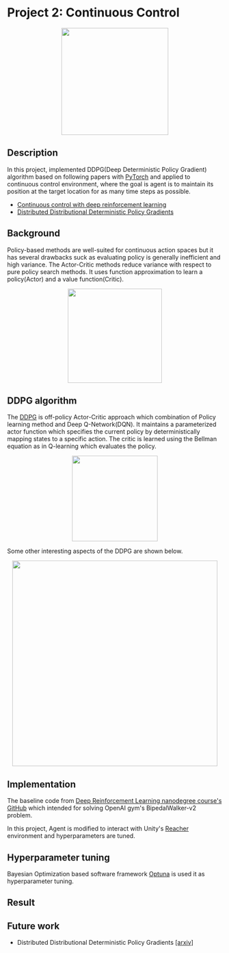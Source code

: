 [//]: # (Image References)

# Project 2: Continuous Control

<p align="center">
    <img src="https://user-images.githubusercontent.com/10624937/43851024-320ba930-9aff-11e8-8493-ee547c6af349.gif" height="250px">
</p>

## Description
In this project, implemented DDPG(Deep Deterministic Policy Gradient) algorithm based on following papers with [PyTorch](https://www.pytorch.org/) and applied to continuous control environment, where the goal is agent is to maintain its position at the target location for as many time steps as possible.

- [Continuous control with deep reinforcement learning](https://arxiv.org/abs/1509.02971)
- [Distributed Distributional Deterministic Policy Gradients](https://arxiv.org/abs/1804.08617)

## Background
Policy-based methods are well-suited for continuous action spaces but it has several drawbacks suck as evaluating policy is generally inefficient and high variance. The Actor-Critic methods reduce variance with respect to pure policy search methods. It uses function approximation to learn a policy(Actor) and a value function(Critic).

<p align="center">
    <img src="../../assets/actor_critic.png" height="220px">
</p>

## DDPG algorithm
The [DDPG](https://arxiv.org/abs/1509.02971) is off-policy Actor-Critic approach which combination of Policy learning method and Deep Q-Network(DQN). It maintains a parameterized actor function which specifies the current policy by deterministically mapping states to a specific action. The critic is learned using the Bellman equation as in Q-learning which evaluates the policy.

<p align="center">
    <img src="../../assets/ddpg.png" height="200px">
</p>

Some other interesting aspects of the DDPG are shown below.

<p align="center">
    <img src="../../assets/ddpg_algorithm.png" height="480px">
</p>

## Implementation
The baseline code from [Deep Reinforcement Learning nanodegree course's GitHub](https://github.com/udacity/deep-reinforcement-learning/tree/master/ddpg-bipedal) which intended for solving OpenAI gym's BipedalWalker-v2 problem.

In this project, Agent is modified to interact with Unity's [Reacher](https://github.com/Unity-Technologies/ml-agents/blob/master/docs/Learning-Environment-Examples.md#reacher) environment and hyperparameters are tuned.

## Hyperparameter tuning
Bayesian Optimization based software framework [Optuna](https://optuna.org/) is used it as hyperparameter tuning.

## Result


## Future work
- Distributed Distributional Deterministic Policy Gradients [[arxiv]](https://arxiv.org/abs/1804.08617)
